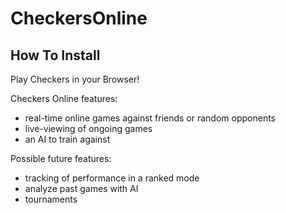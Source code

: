 # CheckersOnline

## How To Install

Play Checkers in your Browser!

Checkers Online features:

- real-time online games against friends or random opponents
- live-viewing of ongoing games
- an AI to train against

Possible future features:

- tracking of performance in a ranked mode
- analyze past games with AI
- tournaments
